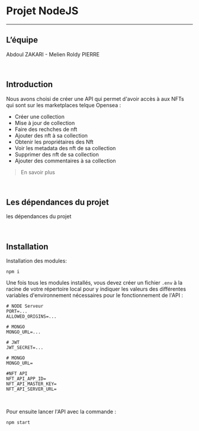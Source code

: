 # Projet NodeJS

---

## L’équipe

Abdoul ZAKARI - Melien Roldy PIERRE

<br>


## Introduction

Nous avons choisi de créer une API qui permet d'avoir accès à aux NFTs qui sont sur les marketplaces telque Opensea :
- Créer une collection
- Mise à jour de collection
- Faire des rechches de nft
- Ajouter des nft à sa collection
- Obtenir les propriétaires des Nft
- Voir les metadata des nft de sa collection
- Supprimer des nft de sa collection
- Ajouter des commentaires à sa collection

> En savoir plus 

<br>

## Les dépendances du projet

les dépendances du projet

<br>


## Installation

Installation des modules:

```
npm i
```

Une fois tous les modules installés, vous devez créer un fichier `.env` à la racine de votre répertoire local pour y indiquer les valeurs des différentes variables d'environnement nécessaires pour le fonctionnement de l'API : 

```
# NODE Serveur
PORT=...
ALLOWED_ORIGINS=...

# MONGO
MONGO_URL=...

# JWT
JWT_SECRET=...

# MONGO
MONGO_URL=

#NFT API
NFT_API_APP_ID=
NFT_API_MASTER_KEY=
NFT_API_SERVER_URL=
```


<br>

Pour ensuite lancer l'API avec la commande : 

```
npm start 
```